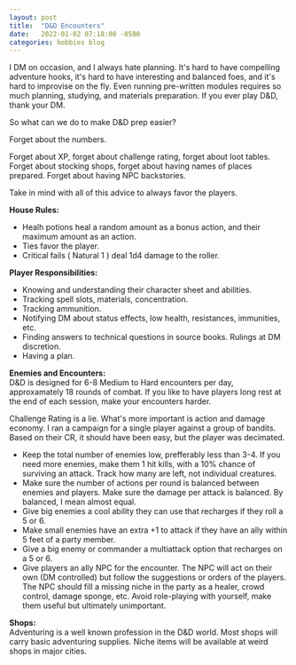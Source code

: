 ```yaml
---
layout: post
title:  "D&D Encounters"
date:   2022-01-02 07:18:00 -0500
categories: hobbies blog
---
```


I DM on occasion, and I always hate planning. It's hard to have compelling adventure hooks, it's hard to have interesting and balanced foes, and it's hard to improvise on the fly. Even running pre-written modules requires so much planning, studying, and materials preparation. If you ever play D&D, thank your DM.

So what can we do to make D&D prep easier?

Forget about the numbers.

Forget about XP, forget about challenge rating, forget about loot tables. Forget about stocking shops, forget about having names of places prepared. Forget about having NPC backstories.

Take in mind with all of this advice to always favor the players.

**House Rules:**  
- Healh potions heal a random amount as a bonus action, and their maximum amount as an action.
- Ties favor the player.
- Critical fails ( Natural 1 ) deal 1d4 damage to the roller.

**Player Responsibilities:**  
- Knowing and understanding their character sheet and abilities.
- Tracking spell slots, materials, concentration.
- Tracking ammunition.
- Notifying DM about status effects, low health, resistances, immunities, etc.
- Finding answers to technical questions in source books. Rulings at DM discretion.
- Having a plan.

**Enemies and Encounters:**  
D&D is designed for 6-8 Medium to Hard encounters per day, approxamately 18 rounds of combat. If you like to have players long rest at the end of each session, make your encounters harder.

Challenge Rating is a lie. What's more important is action and damage economy. I ran a campaign for a single player against a group of bandits. Based on their CR, it should have been easy, but the player was decimated.

- Keep the total number of enemies low, prefferably less than 3-4. If you need more enemies, make them 1 hit kills, with a 10% chance of surviving an attack. Track how many are left, not individual creatures.
- Make sure the number of actions per round is balanced between enemies and players. Make sure the damage per attack is balanced. By balanced, I mean almost equal. 
- Give big enemies a cool ability they can use that recharges if they roll a 5 or 6. 
- Make small enemies have an extra +1 to attack if they have an ally within 5 feet of a party member.
- Give a big enemy or commander a multiattack option that recharges on a 5 or 6.
- Give players an ally NPC for the encounter. The NPC will act on their own (DM controlled) but follow the suggestions or orders of the players. The NPC should fill a missing niche in the party as a healer, crowd control, damage sponge, etc. Avoid role-playing with yourself, make them useful but ultimately unimportant.

**Shops:**  
Adventuring is a well known profession in the D&D world. Most shops will carry basic adventuring supplies. Niche items will be available at weird shops in major cities.
